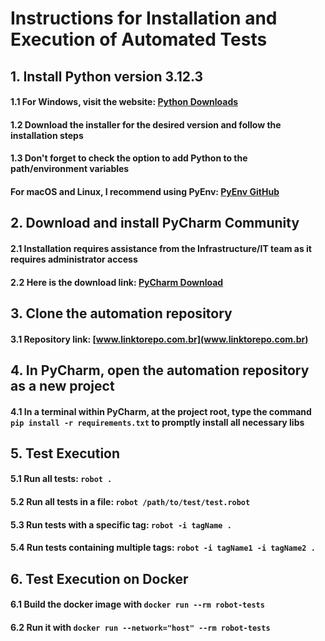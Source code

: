 # Instructions for Installation and Execution of Automated Tests

## 1. Install Python version 3.12.3
#### 1.1 For Windows, visit the website: [Python Downloads](https://www.python.org/downloads/)
#### 1.2 Download the installer for the desired version and follow the installation steps
#### 1.3 Don't forget to check the option to add Python to the path/environment variables
#### For macOS and Linux, I recommend using PyEnv: [PyEnv GitHub](https://github.com/pyenv/pyenv)

## 2. Download and install PyCharm Community
#### 2.1 Installation requires assistance from the Infrastructure/IT team as it requires administrator access
#### 2.2 Here is the download link: [PyCharm Download](https://www.jetbrains.com/pycharm/download/)

## 3. Clone the automation repository
#### 3.1 Repository link: [www.linktorepo.com.br](www.linktorepo.com.br)

## 4. In PyCharm, open the automation repository as a new project
#### 4.1 In a terminal within PyCharm, at the project root, type the command `pip install -r requirements.txt` to promptly install all necessary libs

## 5. Test Execution
#### 5.1 Run all tests: `robot .`
#### 5.2 Run all tests in a file: `robot /path/to/test/test.robot`
#### 5.3 Run tests with a specific tag: `robot -i tagName .`
#### 5.4 Run tests containing multiple tags: `robot -i tagName1 -i tagName2 .`

## 6. Test Execution on Docker
#### 6.1 Build the docker image with `docker run --rm robot-tests`
#### 6.2 Run it with `docker run --network="host" --rm robot-tests`
